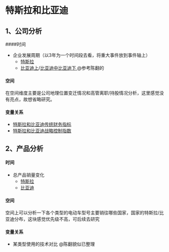 # 特斯拉和比亚迪

## 1、公司分析

####时间

- 企业发展周期（以3年为一个时间段去看，将重大事件放到事件轴上）
  - [特斯拉](https://www.officetimeline.com/blog/image.axd?picture=/2017/07/Tesla-Timeline.png)
  - [比亚迪上](http://www.realli.net/archives/10962)/[比亚迪中](http://www.realli.net/archives/11023)[比亚迪下 ](http://www.realli.net/archives/11135) @参考陈翻的

#### 空间

在空间维度主要是公司地理位置变迁情况和高管离职/持股情况分析，这里感觉没有亮点，故想省略研究。

#### 变量关系

- [特斯拉和比亚迪传统财务指标](https://docs.google.com/spreadsheets/d/12GJ8o2PgIxonJQICZq68peQB-j2wdH3pv-suBxFVPUw/edit#gid=803356150)
- [特斯拉和比亚迪战略控制指数](https://docs.google.com/spreadsheets/d/12GJ8o2PgIxonJQICZq68peQB-j2wdH3pv-suBxFVPUw/edit#gid=1959251359)

## 2、产品分析

#### 时间

- 总产品销量变化
  - [特斯拉](https://insideevs.com/tesla-has-delivered-more-than-250000-evs-55-in-the-u-s/)
  - [比亚迪](https://github.com/i-trista/IA004TeslaBP/blob/master/%E7%94%B5%E5%8A%A8%E6%B1%BD%E8%BD%A6%E8%A1%8C%E4%B8%9A%E5%88%86%E6%9E%90%E6%8A%A5%E5%91%8A.md)

#### 空间

空间上可以分析一下各个类型的电动车型号主要销往哪些国家，国家的特斯拉/比亚迪分布，这块感觉优先级不高，可后续去研究

#### 变量关系

- 某类型使用的技术对比  @陈翻貌似已整理

  

